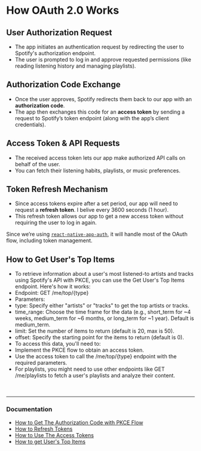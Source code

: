 # How OAuth 2.0 Works

## User Authorization Request
- The app initiates an authentication request by redirecting the user to Spotify's authorization endpoint.
- The user is prompted to log in and approve requested permissions (like reading listening history and managing playlists).

## Authorization Code Exchange
- Once the user approves, Spotify redirects them back to our app with an **authorization code**.
- The app then exchanges this code for an **access token** by sending a request to Spotify’s token endpoint (along with the app’s client credentials).

## Access Token & API Requests
- The received access token lets our app make authorized API calls on behalf of the user.
- You can fetch their listening habits, playlists, or music preferences.

## Token Refresh Mechanism
- Since access tokens expire after a set period, our app will need to request a **refresh token**. I belive every 3600 seconds (1 hour).
- This refresh token allows our app to get a new access token without requiring the user to log in again.

Since we’re using [`react-native-app-auth`](https://github.com/FormidableLabs/react-native-app-auth), it will handle most of the OAuth flow, including token management.

## How to Get User's Top Items
- To retrieve information about a user's most listened-to artists and tracks using Spotify's API with PKCE, you can use the Get User's Top Items endpoint. Here's how it works:
- Endpoint: GET /me/top/{type}
- Parameters:
- type: Specify either "artists" or "tracks" to get the top artists or tracks.
- time_range: Choose the time frame for the data (e.g., short_term for ~4 weeks, medium_term for ~6 months, or long_term for ~1 year). Default is medium_term.
- limit: Set the number of items to return (default is 20, max is 50).
- offset: Specify the starting point for the items to return (default is 0).
- To access this data, you'll need to:
- Implement the PKCE flow to obtain an access token.
- Use the access token to call the /me/top/{type} endpoint with the required parameters.
- For playlists, you might need to use other endpoints like GET /me/playlists to fetch a user's playlists and analyze their content.
<br><br><br>
__________________________________________________________________________
### Documentation
- [How to Get The Authorization Code with PKCE Flow](https://developer.spotify.com/documentation/web-api/tutorials/code-pkce-flow#code-challenge)
- [How to Refresh Tokens](https://developer.spotify.com/documentation/web-api/tutorials/refreshing-tokens)
- [How to Use The Access Tokens](https://developer.spotify.com/documentation/web-api/concepts/access-token)
- [How to get User's Top Items](https://developer.spotify.com/documentation/web-api/reference/get-users-top-artists-and-tracks?)
